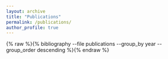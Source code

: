 ```yaml
---
layout: archive
title: "Publications"
permalink: /publications/
author_profile: true
---
```


{% raw %}{% bibliography --file publications --group_by year --group_order descending %}{% endraw %}

